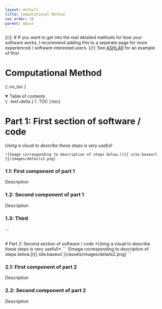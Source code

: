 ```yaml
---
layout: default
title: Computational Method
nav_order: 20
parent: About
---
```


[//]: # If you want to get into the real detailed methods for how your software works, I recommend adding this to a seperate page for more experienced / software interested users. 
[//]: See [ASHLAR](https://labsyspharm.github.io/ashlar/overview/DetCompMethods.html) for an example of this!

# Computational Method
{:.no_toc }

<details open markdown="block">
  <summary>
    Table of contents
  </summary>
  {: .text-delta }
  1. TOC
{:toc}
</details>

# Part 1: First section of software / code
*Using a visual to describe these steps is very useful!*  
```
![Image corresponding to description of steps below.]({{ site.baseurl }}/images/details1.png)
```

### 1.1: First component of part 1
Description
### 1.2: Second component of part 1
Description
### 1.3: Third
...

<br>
# Part 2: Second section of software / code
*Using a visual to describe these steps is very useful!*   
```
![Image corresponding to description of steps below.]({{ site.baseurl }}/assets/images/details2.png)
```

### 2.1: First component of part 2
Description
### 2.2: Second component of part 2
Description


